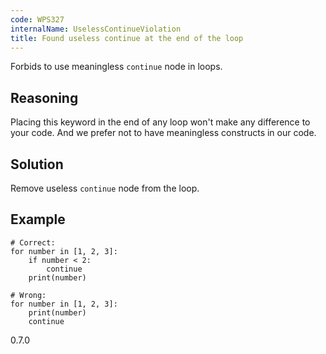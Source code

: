 ```yaml
---
code: WPS327
internalName: UselessContinueViolation
title: Found useless continue at the end of the loop
---
```


Forbids to use meaningless `continue` node in loops.

## Reasoning
Placing this keyword in the end of any loop won't make any
difference to your code. And we prefer not to have meaningless
constructs in our code.

## Solution
Remove useless `continue` node from the loop.

## Example

    # Correct:
    for number in [1, 2, 3]:
        if number < 2:
            continue
        print(number)
    
    # Wrong:
    for number in [1, 2, 3]:
        print(number)
        continue

<div class="versionadded">

0.7.0

</div>